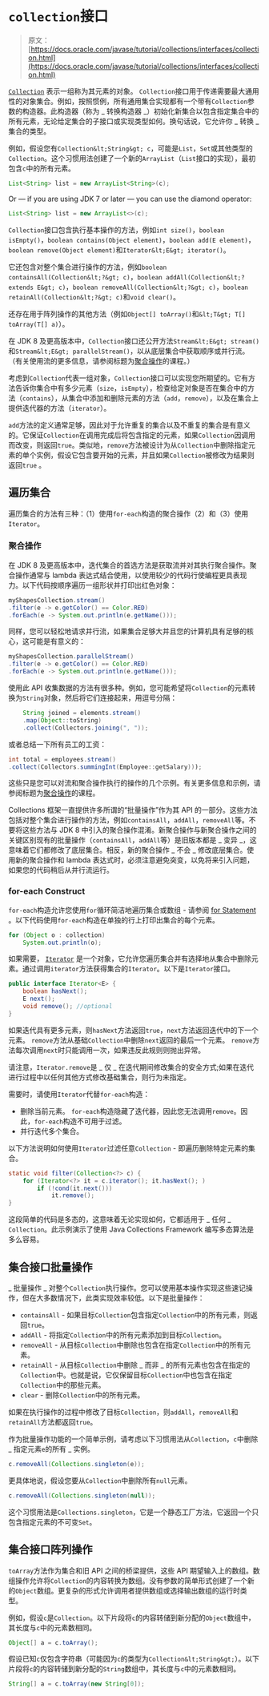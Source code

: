 # `collection`接口

> 原文： [https://docs.oracle.com/javase/tutorial/collections/interfaces/collection.html](https://docs.oracle.com/javase/tutorial/collections/interfaces/collection.html)

[`Collection`](https://docs.oracle.com/javase/8/docs/api/java/util/Collection.html) 表示一组称为其元素的对象。 `Collection`接口用于传递需要最大通用性的对象集合。例如，按照惯例，所有通用集合实现都有一个带有`Collection`参数的构造器。此构造器（称为 _ 转换构造器 _）初始化新集合以包含指定集合中的所有元素，无论给定集合的子接口或实现类型如何。换句话说，它允许你 _ 转换 _ 集合的类型。

例如，假设您有`Collection&lt;String&gt; c`，可能是`List`，`Set`或其他类型的`Collection`。这个习惯用法创建了一个新的`ArrayList`（`List`接口的实现），最初包含`c`中的所有元素。

```java
List<String> list = new ArrayList<String>(c);

```

Or — if you are using JDK 7 or later — you can use the diamond operator:

```java
List<String> list = new ArrayList<>(c);

```

`Collection`接口包含执行基本操作的方法，例如`int size()`，`boolean isEmpty()`，`boolean contains(Object element)`，`boolean add(E element)`，`boolean remove(Object element)`和`Iterator&lt;E&gt; iterator()`。

它还包含对整个集合进行操作的方法，例如`boolean containsAll(Collection&lt;?&gt; c)`，`boolean addAll(Collection&lt;? extends E&gt; c)`，`boolean removeAll(Collection&lt;?&gt; c)`，`boolean retainAll(Collection&lt;?&gt; c)`和`void clear()`。

还存在用于阵列操作的其他方法（例如`Object[] toArray()`和`&lt;T&gt; T[] toArray(T[] a)`）。

在 JDK 8 及更高版本中，`Collection`接口还公开方法`Stream&lt;E&gt; stream()`和`Stream&lt;E&gt; parallelStream()`，以从底层集合中获取顺序或并行流。 （有关使用流的更多信息，请参阅标题为[聚合操作](../../collections/streams/index.html)的课程。）

考虑到`Collection`代表一组对象，`Collection`接口可以实现您所期望的。它有方法告诉你集合中有多少元素（`size`，`isEmpty`），检查给定对象是否在集合中的方法（`contains`），从集合中添加和删除元素的方法（`add`，`remove`），以及在集合上提供迭代器的方法（`iterator`）。

`add`方法的定义通常足够，因此对于允许重复的集合以及不重复的集合是有意义的。它保证`Collection`在调用完成后将包含指定的元素，如果`Collection`因调用而改变，则返回`true`。类似地，`remove`方法被设计为从`Collection`中删除指定元素的单个实例，假设它包含要开始的元素，并且如果`Collection`被修改为结果则返回`true` 。

## 遍历集合

遍历集合的方法有三种：（1）使用`for-each`构造的聚合操作（2）和（3）使用`Iterator`。

### 聚合操作

在 JDK 8 及更高版本中，迭代集合的首选方法是获取流并对其执行聚合操作。聚合操作通常与 lambda 表达式结合使用，以使用较少的代码行使编程更具表现力。以下代码按顺序遍历一组形状并打印出红色对象：

```java
myShapesCollection.stream()
.filter(e -> e.getColor() == Color.RED)
.forEach(e -> System.out.println(e.getName()));

```

同样，您可以轻松地请求并行流，如果集合足够大并且您的计算机具有足够的核心，这可能是有意义的：

```java
myShapesCollection.parallelStream()
.filter(e -> e.getColor() == Color.RED)
.forEach(e -> System.out.println(e.getName()));

```

使用此 API 收集数据的方法有很多种。例如，您可能希望将`Collection`的元素转换为`String`对象，然后将它们连接起来，用逗号分隔：

```java
    String joined = elements.stream()
    .map(Object::toString)
    .collect(Collectors.joining(", "));

```

或者总结一下所有员工的工资：

```java
int total = employees.stream()
.collect(Collectors.summingInt(Employee::getSalary)));

```

这些只是您可以对流和聚合操作执行的操作的几个示例。有关更多信息和示例，请参阅标题为[聚合操作](../../collections/streams/index.html)的课程。

Collections 框架一直提供许多所谓的“批量操作”作为其 API 的一部分。这些方法包括对整个集合进行操作的方法，例如`containsAll`，`addAll`，`removeAll`等。不要将这些方法与 JDK 8 中引入的聚合操作混淆。新聚合操作与新聚合操作之间的关键区别现有的批量操作（`containsAll`，`addAll`等）是旧版本都是 _ 变异 _，这意味着它们都修改了底层集合。相反，新的聚合操作 _ 不会 _ 修改底层集合。使用新的聚合操作和 lambda 表达式时，必须注意避免突变，以免将来引入问题，如果您的代码稍后从并行流运行。

### for-each Construct

`for-each`构造允许您使用`for`循环简洁地遍历集合或数组 - 请参阅 [for Statement](../../java/nutsandbolts/for.html) 。以下代码使用`for-each`构造在单独的行上打印出集合的每个元素。

```java
for (Object o : collection)
    System.out.println(o);

```

如果需要， [`Iterator`](https://docs.oracle.com/javase/8/docs/api/java/util/Iterator.html) 是一个对象，它允许您遍历集合并有选择地从集合中删除元素。通过调用`iterator`方法获得集合的`Iterator`。以下是`Iterator`接口。

```java
public interface Iterator<E> {
    boolean hasNext();
    E next();
    void remove(); //optional
}

```

如果迭代具有更多元素，则`hasNext`方法返回`true`，`next`方法返回迭代中的下一个元素。 `remove`方法从基础`Collection`中删除`next`返回的最后一个元素。 `remove`方法每次调用`next`时只能调用一次，如果违反此规则则抛出异常。

请注意，`Iterator.remove`是 _ 仅 _ 在迭代期间修改集合的安全方式;如果在迭代进行过程中以任何其他方式修改基础集合，则行为未指定。

需要时，请使用`Iterator`代替`for-each`构造：

*   删除当前元素。 `for-each`构造隐藏了迭代器，因此您无法调用`remove`。因此，`for-each`构造不可用于过滤。
*   并行迭代多个集合。

以下方法说明如何使用`Iterator`过滤任意`Collection` - 即遍历删除特定元素的集合。

```java
static void filter(Collection<?> c) {
    for (Iterator<?> it = c.iterator(); it.hasNext(); )
        if (!cond(it.next()))
            it.remove();
}

```

这段简单的代码是多态的，这意味着无论实现如何，它都适用于 _ 任何 _ `Collection`。此示例演示了使用 Java Collections Framework 编写多态算法是多么容易。

## 集合接口批量操作

_ 批量操作 _ 对整个`Collection`执行操作。您可以使用基本操作实现这些速记操作，但在大多数情况下，此类实现效率较低。以下是批量操作：

*   `containsAll` - 如果目标`Collection`包含指定`Collection`中的所有元素，则返回`true`。
*   `addAll` - 将指定`Collection`中的所有元素添加到目标`Collection`。
*   `removeAll` - 从目标`Collection`中删除也包含在指定`Collection`中的所有元素。
*   `retainAll` - 从目标`Collection`中删除 _ 而非 _ 的所有元素也包含在指定的`Collection`中。也就是说，它仅保留目标`Collection`中也包含在指定`Collection`中的那些元素。
*   `clear` - 删除`Collection`中的所有元素。

如果在执行操作的过程中修改了目标`Collection`，则`addAll`，`removeAll`和`retainAll`方法都返回`true`。

作为批量操作功能的一个简单示例，请考虑以下习惯用法从`Collection`，`c`中删除 _ 指定元素`e`的所有 _ 实例。

```java
c.removeAll(Collections.singleton(e));

```

更具体地说，假设您要从`Collection`中删除所有`null`元素。

```java
c.removeAll(Collections.singleton(null));

```

这个习惯用法是`Collections.singleton`，它是一个静态工厂方法，它返回一个只包含指定元素的不可变`Set`。

## 集合接口阵列操作

`toArray`方法作为集合和旧 API 之间的桥梁提供，这些 API 期望输入上的数组。数组操作允许将`Collection`的内容转换为数组。没有参数的简单形式创建了一个新的`Object`数组。更复杂的形式允许调用者提供数组或选择输出数组的运行时类型。

例如，假设`c`是`Collection`。以下片段将`c`的内容转储到新分配的`Object`数组中，其长度与`c`中的元素数相同。

```java
Object[] a = c.toArray();

```

假设已知`c`仅包含字符串（可能因为`c`的类型为`Collection&lt;String&gt;`）。以下片段将`c`的内容转储到新分配的`String`数组中，其长度与`c`中的元素数相同。

```java
String[] a = c.toArray(new String[0]);

```